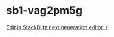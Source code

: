 # sb1-vag2pm5g

[Edit in StackBlitz next generation editor ⚡️](https://stackblitz.com/~/github.com/Real-Walter-Mitty/sb1-vag2pm5g)